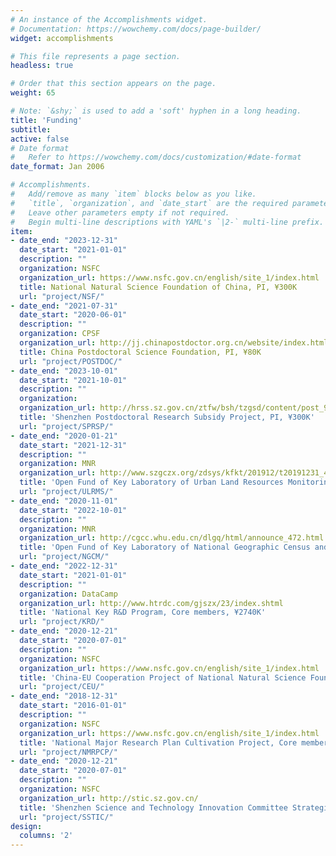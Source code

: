```yaml
---
# An instance of the Accomplishments widget.
# Documentation: https://wowchemy.com/docs/page-builder/
widget: accomplishments

# This file represents a page section.
headless: true

# Order that this section appears on the page.
weight: 65

# Note: `&shy;` is used to add a 'soft' hyphen in a long heading.
title: 'Funding'
subtitle:
active: false
# Date format
#   Refer to https://wowchemy.com/docs/customization/#date-format
date_format: Jan 2006

# Accomplishments.
#   Add/remove as many `item` blocks below as you like.
#   `title`, `organization`, and `date_start` are the required parameters.
#   Leave other parameters empty if not required.
#   Begin multi-line descriptions with YAML's `|2-` multi-line prefix.
item:
- date_end: "2023-12-31"
  date_start: "2021-01-01"
  description: ""
  organization: NSFC
  organization_url: https://www.nsfc.gov.cn/english/site_1/index.html
  title: National Natural Science Foundation of China, PI, ¥300K
  url: "project/NSF/"
- date_end: "2021-07-31"
  date_start: "2020-06-01"
  description: "" 
  organization: CPSF
  organization_url: http://jj.chinapostdoctor.org.cn/website/index.html
  title: China Postdoctoral Science Foundation, PI, ¥80K
  url: "project/POSTDOC/"
- date_end: "2023-10-01"
  date_start: "2021-10-01"
  description: ""
  organization: 
  organization_url: http://hrss.sz.gov.cn/ztfw/bsh/tzgsd/content/post_9226389.html
  title: 'Shenzhen Postdoctoral Research Subsidy Project, PI, ¥300K'
  url: "project/SPRSP/"
- date_end: "2020-01-21"
  date_start: "2021-12-31"
  description: ""
  organization: MNR
  organization_url: http://www.szgczx.org/zdsys/kfkt/201912/t20191231_490774.html
  title: 'Open Fund of Key Laboratory of Urban Land Resources Monitoring and Simulation, Ministry of Natural Resources,PI, ¥155K'
  url: "project/ULRMS/"
- date_end: "2020-11-01"
  date_start: "2022-10-01"
  description: ""
  organization: MNR
  organization_url: http://cgcc.whu.edu.cn/dlgq/html/announce_472.html
  title: 'Open Fund of Key Laboratory of National Geographic Census and Monitoring, Ministry of Natural Resources , PI, ¥100K'
  url: "project/NGCM/"
- date_end: "2022-12-31"
  date_start: "2021-01-01"
  description: ""
  organization: DataCamp
  organization_url: http://www.htrdc.com/gjszx/23/index.shtml
  title: 'National Key R&D Program, Core members, ¥2740K'
  url: "project/KRD/"
- date_end: "2020-12-21"
  date_start: "2020-07-01"
  description: ""
  organization: NSFC
  organization_url: https://www.nsfc.gov.cn/english/site_1/index.html
  title: 'China-EU Cooperation Project of National Natural Science Foundation of China, Core members, ¥2000K'
  url: "project/CEU/"
- date_end: "2018-12-31"
  date_start: "2016-01-01"
  description: ""
  organization: NSFC
  organization_url: https://www.nsfc.gov.cn/english/site_1/index.html
  title: 'National Major Research Plan Cultivation Project, Core members, ¥430K'
  url: "project/NMRPCP/"
- date_end: "2020-12-21"
  date_start: "2020-07-01"
  description: ""
  organization: NSFC
  organization_url: http://stic.sz.gov.cn/
  title: 'Shenzhen Science and Technology Innovation Committee Strategic Emerging Industry Development Special Fund Project,Core members, ¥4000K'
  url: "project/SSTIC/"  
design:
  columns: '2' 
---
```

